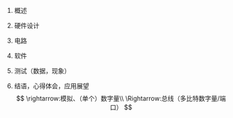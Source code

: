 1. 概述

2. 硬件设计

3. 电路

4. 软件

5. 测试（数据，现象）

6. 结语，心得体会，应用展望
   $$
   \rightarrow:模拟、（单个）数字量\\
   \Rightarrow:总线（多比特数字量/端口）
   $$
   